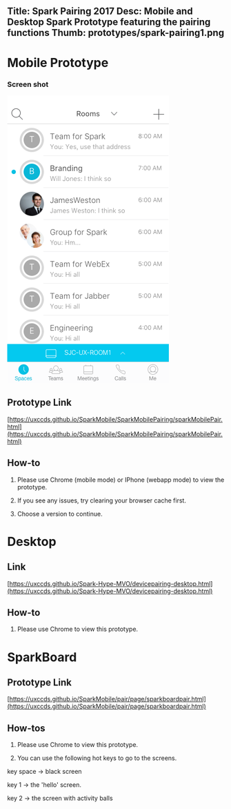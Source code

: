 Title: Spark Pairing 2017
Desc: Mobile and Desktop Spark Prototype featuring the pairing functions
Thumb: prototypes/spark-pairing1.png
---

# Mobile Prototype

### Screen shot

![pairing prototype mobile](../../../img_data/prototypes/spark-pairing1.png)

## Prototype Link

[https://uxccds.github.io/SparkMobile/SparkMobilePairing/sparkMobilePair.html](https://uxccds.github.io/SparkMobile/SparkMobilePairing/sparkMobilePair.html)

## How-to

1) Please use Chrome (mobile mode) or IPhone (webapp mode) to view the prototype.

2) If you see any issues, try clearing your browser cache first.

3) Choose a version to continue.

# Desktop

## Link

[https://uxccds.github.io/Spark-Hype-MVO/devicepairing-desktop.html](https://uxccds.github.io/Spark-Hype-MVO/devicepairing-desktop.html)

## How-to

1) Please use Chrome to view this prototype.

# SparkBoard

## Prototype Link

[https://uxccds.github.io/SparkMobile/pair/page/sparkboardpair.html](https://uxccds.github.io/SparkMobile/pair/page/sparkboardpair.html)

## How-tos

1) Please use Chrome to view this prototype.

2) You can use the following hot keys to go to the screens.

key space -> black screen

key 1 -> the 'hello' screen.

key 2 -> the screen with activity balls




